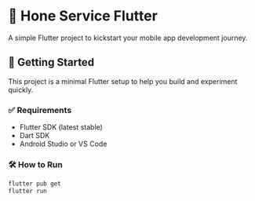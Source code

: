 # 🧩 Hone Service Flutter 

A simple Flutter project to kickstart your mobile app development journey.

## 🚀 Getting Started

This project is a minimal Flutter setup to help you build and experiment quickly.

### ✅ Requirements
- Flutter SDK (latest stable)
- Dart SDK
- Android Studio or VS Code

### 🛠️ How to Run
```bash
flutter pub get
flutter run
